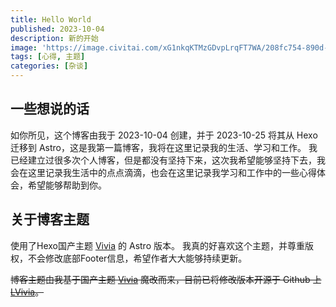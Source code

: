 ```yaml
---
title: Hello World
published: 2023-10-04
description: 新的开始
image: 'https://image.civitai.com/xG1nkqKTMzGDvpLrqFT7WA/208fc754-890d-4adb-9753-2c963332675d/width=2048/01651-1456859105-(colour_1.5),girl,_Blue,yellow,green,cyan,purple,red,pink,_best,8k,UHD,masterpiece,male%20focus,%201boy,gloves,%20ponytail,%20long%20hair,.jpeg'
tags: [心得, 主题]
categories: [杂谈]
---
```


## 一些想说的话

如你所见，这个博客由我于 2023-10-04 创建，并于 2023-10-25 将其从 Hexo 迁移到 Astro，这是我第一篇博客，我将在这里记录我的生活、学习和工作。
我已经建立过很多次个人博客，但是都没有坚持下来，这次我希望能够坚持下去，我会在这里记录我生活中的点点滴滴，也会在这里记录我学习和工作中的一些心得体会，希望能够帮助到你。

## 关于博客主题

使用了Hexo国产主题 [Vivia](https://github.com/saicaca/hexo-theme-vivia) 的 Astro 版本。
我真的好喜欢这个主题，并尊重版权，不会修改底部Footer信息，希望作者大大能够持续更新。

~~博客主题由我基于国产主题 [Vivia](https://github.com/saicaca/hexo-theme-vivia) 魔改而来，目前已将修改版本开源于 Github 上 [LVivia](https://github.com/Leosouthey/hexo-theme-vivia)。~~